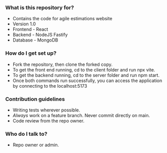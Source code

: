 ### What is this repository for? ###

* Contains the code for agile estimations website
* Version 1.0
* Frontend - React
* Backend - NodeJS Fastify
* Database - MongoDB

### How do I get set up? ###

* Fork the repository, then clone the forked copy.
* To get the front end running, cd to the client folder and run npx vite.
* To get the backend running, cd to the server folder and run npm start.
* Once both commands run successfully, you can access the application by connecting to the localhost:5173

### Contribution guidelines ###

* Writing tests wherever possible.
* _*Always*_ work on a feature branch. Never commit directly on main.
* Code review from the repo owner.

### Who do I talk to? ###

* Repo owner or admin.
